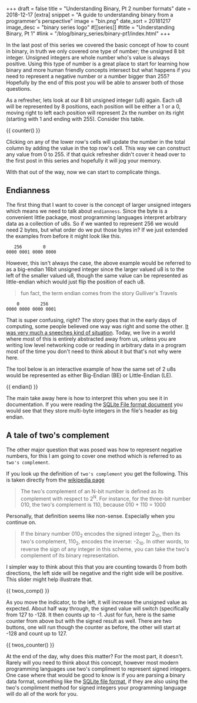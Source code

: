 +++
draft = false
title = "Understanding Binary, Pt 2 number formats"
date = 2018-12-17
[extra]
snippet = "A guide to understanding binary from a programmer's perspective"
image = "bin.png"
date_sort = 20181217
image_desc = "binary series logo"
#[[series]]
#title = "Understanding Binary, Pt 1"
#link = "/blog/binary_series/binary-pt1/index.html"
+++

In the last post of this series we covered the basic concept of how to count in binary, in truth we only covered one type of number; the unsigned 8 bit integer. Unsigned integers are whole number who's value is always positive. Using this type of number is a great place to start for learning how binary and more human friendly concepts intersect but what happens if you need to represent a negative number or a number bigger than 255? Hopefully by the end of this post you will be able to answer both of those questions.

As a refresher, lets look at our 8 bit unsigned integer (u8) again. Each u8 will be represented by 8 positions, each position will be either a 1 or a 0, moving right to left each position will represent 2x the number on its right (starting with 1 and ending with 255). Consider this table.

{{ counter() }}

Clicking on any of the lower row's cells will update the number in the total column by adding the value in the top row's cell. This way we can construct any value from 0 to 255. if that quick refresher didn't cover it head over to the first post in this series and hopefully it will jog your memory.

With that out of the way, now we can start to complicate things.

## Endianness

The first thing that I want to cover is the concept of larger unsigned integers which means we need to talk about `endianness`. Since the byte is a convenient little package, most programming languages interpret arbitrary data as a collection of u8s. So if we wanted to represent 256 we would need 2 bytes, but what order do we put those bytes in? If we just extended the examples from before it might look like this.

```
   256        0
0000 0001 0000 0000
```

However, this isn't always the case, the above example would be referred to as a big-endian 16bit unsigned integer since the larger valued u8 is to the left of the smaller valued u8, though the same value can be represented as little-endian which would just flip the position of each u8.

> fun fact, the term endian comes from the story Gulliver's Travels

```
    0        256
0000 0000 0000 0001
```

That is super confusing, right? The story goes that in the early days of computing, some people believed one way was right and some the other. [It was very much a sneeches kind of situation](https://www.ietf.org/rfc/ien/ien137.txt). Today, we live in a world where most of this is entirely abstracted away from us, unless you are writing low level networking code or reading in arbitrary data in a program most of the time you don't need to think about it but that's not why were here.

The tool below is an interactive example of how the same set of 2 u8s would be represented as either Big-Endian (BE) or Little-Endian (LE).

{{ endian() }}

The main take away here is how to interpret this when you see it in documentation. If you were reading the [SQLite File format document](https://sqlite.org/fileformat2.html#the_database_header) you would see that they store multi-byte integers in the file's header as big endian.

## A tale of two's complement

The other major question that was posed was how to represent negative numbers, for this I am going to cover one method which is referred to as `two's complement`.

If you look up the definition of `two's complement` you get the following. This is taken directly from the [wikipedia page](https://en.wikipedia.org/wiki/Two's_complement)

> The two's complement of an N-bit number is defined as its complement with respect to 2<sup>N</sup>. For instance, for the three-bit number 010, the two's complement is 110, because 010 + 110 = 1000

Personally, that definition seems like non-sense. Especially when you continue on.

> If the binary number 010<sub>2</sub> encodes the signed integer 2<sub>10</sub>, then its two's complement, 110<sub>2</sub>, encodes the inverse: -2<sub>10</sub>. In other words, to reverse the sign of any integer in this scheme, you can take the two's complement of its binary representation.

I simpler way to think about this that you are counting towards 0 from both directions, the left side will be negative and the right side will be positive. This slider might help illustrate that.

{{ twos_comp() }}

As you move the indicator, to the left, it will increase the unsigned value as expected. About half way through, the signed value will switch (specifically from 127 to -128. It then counts *up* to -1. Just for fun, here is the same counter from above but with the signed result as well. There are two buttons, one will run though the counter as before, the other will start at -128 and count up to 127.

{{ twos_counter() }}

At the end of the day, why does this matter? For the most part, it doesn't. Rarely will you need to think about this concept, however most modern programming languages use two's compliment to represent signed integers. One case where that would be good to know is if you are parsing a binary data format, something like the [SQLite file format](https://sqlite.org/fileformat2.html), if they are also using the two's compliment method for signed integers your programming language will do all of the work for you.